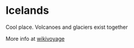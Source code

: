 # Icelands

Cool place. Volcanoes and glaciers exist together

More info at [wikivoyage](https://en.wikipedia.org/wiki/Iceland)
